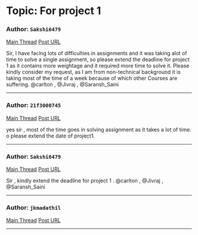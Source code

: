 # Topic: For project 1

### Author: `Sakshi6479`
[Main Thread](https://discourse.onlinedegree.iitm.ac.in/t/for-project-1/166593)
[Post URL](https://discourse.onlinedegree.iitm.ac.in/t/for-project-1/166593/1)

[post_number]: 1
Sir,
I have facing lots of difficulties in assignments and it was taking alot of time to solve a single assignment, so please extend the deadline for project 1 as it contains more weightage and it required more time to solve it.
Please kindly consider my request, as I am from non-technical background it is taking most of the time of a week because of which other Courses are suffering.
@carlton , @Jivraj , @Saransh_Saini

---

### Author: `21f3000745`
[Main Thread](https://discourse.onlinedegree.iitm.ac.in/t/for-project-1/166593)
[Post URL](https://discourse.onlinedegree.iitm.ac.in/t/for-project-1/166593/2)

[post_number]: 2
yes sir , most of the time goes in solving assignment as it takes a lot of time. o please extend the date of project1.

---

### Author: `Sakshi6479`
[Main Thread](https://discourse.onlinedegree.iitm.ac.in/t/for-project-1/166593)
[Post URL](https://discourse.onlinedegree.iitm.ac.in/t/for-project-1/166593/3)

[post_number]: 3
Sir , kindly extend the deadline for project 1 .
@carlton , @Jivraj , @Saransh_Saini

---

### Author: `jkmadathil`
[Main Thread](https://discourse.onlinedegree.iitm.ac.in/t/for-project-1/166593)
[Post URL](https://discourse.onlinedegree.iitm.ac.in/t/for-project-1/166593/5)

[post_number]: 5


---
